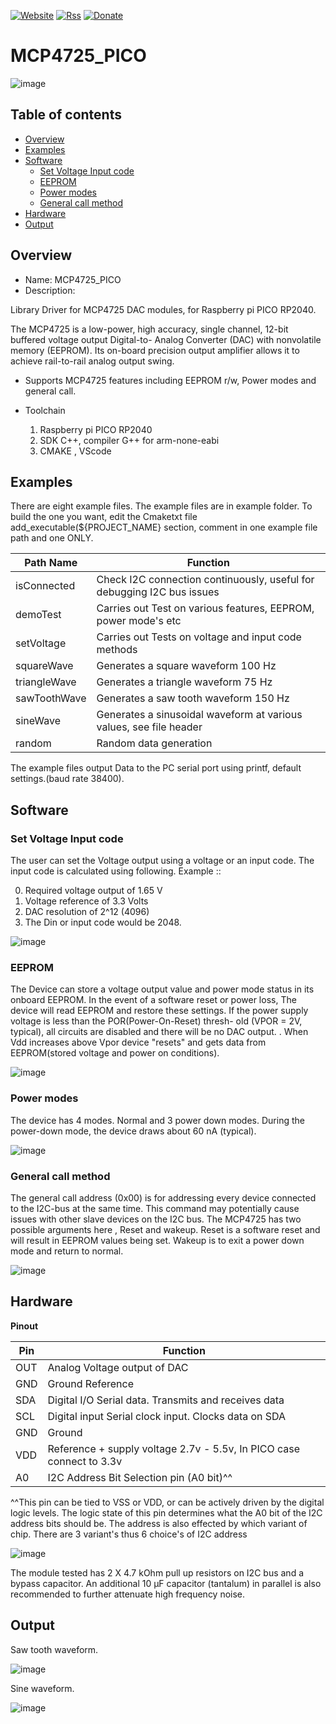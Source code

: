 [![Website](https://img.shields.io/badge/Website-Link-blue.svg)](https://gavinlyonsrepo.github.io/)  [![Rss](https://img.shields.io/badge/Subscribe-RSS-yellow.svg)](https://gavinlyonsrepo.github.io//feed.xml)  [![Donate](https://img.shields.io/badge/Donate-PayPal-green.svg)](https://www.paypal.com/paypalme/whitelight976)

# MCP4725_PICO

![image](https://github.com/gavinlyonsrepo/MCP4725_PICO/blob/main/extra/images/device.jpg)


## Table of contents

  * [Overview](#overview)
  * [Examples](#examples)
  * [Software](#software)
    * [Set Voltage Input code](#set-voltage-input-code)  
    * [EEPROM](#eeprom)  
    * [Power modes](#power-modes)  
    * [General call method](#general-call-method)  
  * [Hardware](#hardware)
  * [Output](#output)

## Overview

* Name: MCP4725_PICO
* Description:

Library Driver for  MCP4725 DAC modules,
for Raspberry pi PICO RP2040. 

The MCP4725 is a low-power, high accuracy, single
channel, 12-bit buffered voltage output Digital-to-
Analog Converter (DAC) with nonvolatile memory
(EEPROM). Its on-board precision output amplifier
allows it to achieve rail-to-rail analog output swing.

* Supports MCP4725 features including EEPROM r/w, Power modes and general call. 

* Toolchain
	1. Raspberry pi PICO RP2040
	2. SDK C++, compiler G++ for arm-none-eabi
	3. CMAKE , VScode

## Examples

There are eight example files.
The example files are in example folder. To build the one you want, edit the Cmaketxt file add_executable(${PROJECT_NAME} section, comment in one example file path and one ONLY. 

| Path Name | Function |
| --- | --- |
| isConnected | Check I2C connection continuously, useful for debugging I2C bus issues |
| demoTest | Carries out Test on various features, EEPROM, power mode's etc |
| setVoltage | Carries out Tests on voltage and input code methods |
| squareWave | Generates a square waveform  100 Hz  |
| triangleWave | Generates a triangle waveform  75 Hz  |
| sawToothWave | Generates a saw tooth waveform 150 Hz   |
| sineWave | Generates  a sinusoidal waveform at various values, see file header |
| random | Random data generation |

The example files output Data to the PC serial port using printf,  default settings.(baud rate 38400). 

## Software

### Set Voltage Input code

The user can set the Voltage output using a voltage or an input code.
The input code is calculated using following. Example :: 

0. Required voltage output of 1.65 V
1. Voltage reference of 3.3 Volts 
2. DAC resolution of 2^12 (4096) 
3. The Din or input code would be  2048.

![image](https://github.com/gavinlyonsrepo/MCP4725_PICO/blob/main/extra/images/inputcode.jpg)

### EEPROM

The Device can store a voltage output value and power mode status in its onboard EEPROM.
In the event of a software reset or power loss, The device will read EEPROM and restore these settings. If the power supply voltage is less than the POR(Power-On-Reset) thresh-
old (VPOR = 2V, typical), all circuits are disabled and there will be no DAC output. . 
When Vdd increases above Vpor device "resets" and gets data from EEPROM(stored voltage and power on conditions).

![image](https://github.com/gavinlyonsrepo/MCP4725_PICO/blob/main/extra/images/eeprom.jpg)

### Power modes

The device has 4  modes. Normal and 3 power down modes. During the power-down mode, the device draws about 60 nA (typical).

![image](https://github.com/gavinlyonsrepo/MCP4725_PICO/blob/main/extra/images/powerdown.jpg)

### General call method

The general call address (0x00) is for addressing every device connected to the I2C-bus at the same time. This command may potentially cause issues with other slave devices on the I2C bus.
The MCP4725 has two possible arguments here , Reset and wakeup. Reset is a software reset and will result in EEPROM values being set. Wakeup is to exit a power down mode and return to normal.

![image](https://github.com/gavinlyonsrepo/MCP4725_PICO/blob/main/extra/images/call.jpg)

## Hardware

**Pinout**

| Pin | Function | 
| --- | --- |
| OUT | Analog Voltage output of DAC | 
| GND | Ground Reference |
| SDA |Digital I/O Serial data. Transmits and receives data |
| SCL | Digital input Serial clock input. Clocks data on SDA |
| GND | Ground |
| VDD  | Reference + supply voltage 2.7v - 5.5v,  In PICO case connect to 3.3v |
| A0 | I2C Address Bit Selection pin (A0 bit)^^ |

^^This pin can be tied to VSS or VDD,
or can be actively driven by the digital logic levels. The logic state of this
pin determines what the A0 bit of the I2C address bits should be. 
The address is also effected by which variant of chip. There are 3 variant's thus
6 choice's of I2C address

![image](https://github.com/gavinlyonsrepo/MCP4725_PICO/blob/main/extra/images/hardware.jpg)

The module tested has 2 X 4.7 kOhm  pull up resistors on I2C bus and a bypass capacitor.
An additional 10 µF capacitor (tantalum) in parallel is also recommended to
further attenuate high frequency noise.

## Output

Saw tooth waveform.

![image](https://github.com/gavinlyonsrepo/MCP4725_PICO/blob/main/extra/images/sawtooth.jpg)

Sine waveform.

![image](https://github.com/gavinlyonsrepo/MCP4725_PICO/blob/main/extra/images/sine32.jpg)
